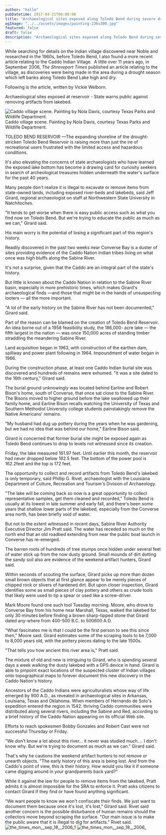 ```yaml
---
author: "hallm"
pubDatetime: 2017-04-21T00:00:00
title: "Archaeological sites exposed along Toledo Bend during severe drought years"
ogImage: "../../assets/images/painting-236x300.jpg"
featured: false
draft: false
description: "Archaeological sites exposed along Toledo Bend during severe drought years"
---
```


While searching for details on the Indian village discovered near Noble and researched in the 1960s, before Toledo Bend, I also found a more recent article relating to the Caddo Indian Village.  A little over 11 years ago, in September 2006, _The Shreveport Times_ published an article relating to the village, as discoveries were being made in the area during a drought season which left banks along Toledo Bend Lake high and dry.

Following is the article, written by Vickie Welborn.

Archaeological sites exposed at reservoir - State warns public against removing artifacts from lakebed.

![Caddo village scene. Painting by Nola Davis, courtesy Texas Parks and Wildlife Department. ](@assets/images//painting.jpg) Caddo village scene. Painting by Nola Davis, courtesy Texas Parks and Wildlife Department.

TOLEDO BEND RESERVOIR —The expanding shoreline of the drought-stricken Toledo Bend Reservoir is raising more than just the ire of recreational users frustrated with the limited access and hazardous conditions.

It's also elevating the concerns of state archaeologists who have learned the exposed lake bottom has become a drawing card for curiosity seekers in search of archeological treasures hidden underneath the water's surface for the past 40 years.

Many people don't realize it is illegal to excavate or remove items from state-owned lands, including exposed river-beds and lakebeds, said Jeff Girard, regional archaeologist on staff at Northwestern State University in Natchitoches.

"It tends to get worse when there is easy public access such as what you find now on Toledo Bend. But we're trying to educate the public as much as we can," Girard said.

His main worry is the potential of losing a significant part of this region's history.

Readily discovered in the past two weeks near Converse Bay is a duster of sites providing evidence of the Caddo Nation Indian tribes living on what once was high bluffs along the Sabine River.

It's not a surprise, given that the Caddo are an integral part of the state's history.

But little is known about the Caddo Nation in relation to the Sabine River basin, especially in more prehistoric times, which makes Girard's archaeological finds —and those that might be in the hands of unsuspecting looters — all the more important.

"A lot of the early history on the Sabine River has not been documented," Girard said.

Part of the reason can be blamed on the creation of Toledo Bend Reservoir. An idea borne out of a 1958 feasibility study, the 186,000- acre lake — the fifth largest in the nation — was once 150,000 acres of standing timber straddling the meandering Sabine River.

Land acquisition began in 1963, with construction of the earthen dam, spillway and power plant following in 1964. Impoundment of water began in 1966.

During the construction phase, at least one Caddo Indian burial site was discovered and hundreds of remains were exhumed. "It was a site dated to the 16th century," Girard said.

The burial ground unknowingly was located behind Earline and Robert Bison's home, south of Converse, that once sat close to the Sabine River. The Bisons moved to higher ground before the lake swallowed up their family home, and Earline Bison recalls watching the University of Texas and Southern Methodist University college students painstakingly remove the Native Americans' remains.

"My husband had dug up pottery during the years when he was gardening, but we had no idea that was behind our home," Earline Bison said.

Girard is concerned that former burial site might be exposed again as Toledo Bend continues to drop to levels not witnessed since its creation.

Friday, the lake measured 161.97 feet. Until earlier this month, the reservoir had never dropped below 162.5 feet. The bottom of the power pool is 162.2feet and the top is 172 feet.

The opportunity to collect and record artifacts from Toledo Bend's lakebed is only temporary, said Phillip G. Rivet, archaeologist with the Louisiana Department of Culture, Recreation and Tourism's Division of Archaeology.

"The lake will be coming back so now is a great opportunity to collect representative samples, get them cleaned and recorded," Toledo Bend is usually at its lowest in late summer and early fall, and there's been some years that shallow lower parts of the lakebed, especially from the Converse area north, has been briefly void of water.

But not to the extent witnessed in recent days, Sabine River Authority Executive Director Jim Pratt said. The water has receded so much on the north end that an old roadbed extending from near the public boat launch in Converse has re-emerged.

The barren roots of hundreds of tree stumps once hidden under several feet of water stick up from the now dusty ground. Small mounds of dirt dotting the sandy soil also are evidence of the weekend artifact hunters, Girard said.

Within seconds of scouting the surface, Girard picks up more than dozen small brown objects that at first glance appear to be merely pieces of chipped rock or slivers of hardened dirt. But upon closer inspection, Girard identifies some as small pieces of clay pottery and others as crude tools that likely were used to tip a spear or used like a screw-driver.

Mark Moore found one such tool Tuesday morning. Moore, who drove to Converse Bay from his home near Marshall, Texas, walked the lakebed for only 30 minutes before finding a brown sharp-tipped stone that Girard dated any-where from 400-500 B.C. to 500600 A.D.

"What fascinates me is that I could be the first person to see this since then," Moore said. Girard estimates some of the scraping tools to be 7,000 to 8,000 years old, with the pottery pieces dating to the late 1500s.

"That tells you how ancient this river area is," Pratt said.

The mixture of old and new is intriguing to Girard, who is spending several days a week walking the dusty lakebed with a GPS device in hand. Girard is able to pinpoint exact locations of the suspected cluster of Indian villages onto topographical maps to forever document this new discovery in the Caddo Nation's history.

Ancestors of the Caddo Indians were agriculturalists whose way of life emerged by 900 A.D., as revealed in archaeological sites in Arkansas, Louisiana, Texas and Oklahoma. When members of Hernando de Soto's expedition entered the region in 1542. thriving Caddo communities were distributed along several rivers, including the Sabine and Red, according to a brief history of the Caddo Nation appearing on its official Web site.

Efforts to reach spokesmen Bobby Gonzales and Robert Cast were not successful Thursday or Friday.

"We don't know a lot about this river... it never was studied much.... I don't know why. But we're trying to document as much as we can." Girard said.

That's why he cautions the weekend artifact hunters to not remove or unearth objects. "The early history of this area is being lost. And from the Caddo's point of view, this is their history. How would you like it if someone came digging around in your grandparents back yard?"

While it against the law for people to remove items from the lakebed, Pratt admits it is almost impossible for the SRA to enforce it. Pratt asks citizens to contact Girard if they find or have found anything significant.

"We want people to know we won't confiscate their finds. We just want to document them because once it's lost, it's lost," Girard said. Rivet said another concern is the possible disturbance of human remains should the collectors move beyond scraping the surface. "Our main issue is to make the public aware that it is illegal to dig for artifacts." Rivet said. ![the_times_mon__sep_18__2006_1](@assets/images//The_Times_Mon__Sep_18__2006_1.jpg) ![the_times_mon__sep_18__2006_](@assets/images//The_Times_Mon__Sep_18__2006_.jpg)